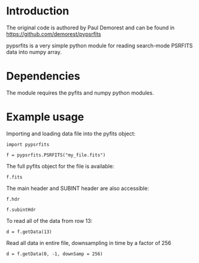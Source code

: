 # Introduction

The original code is authored by Paul Demorest and can be found in https://github.com/demorest/pypsrfits

pypsrfits is a very simple python module for reading search-mode PSRFITS data
into numpy array.

# Dependencies

The module requires the pyfits and numpy python modules.

# Example usage

Importing and loading data file into the pyfits object:

`import pypsrfits`

`f = pypsrfits.PSRFITS("my_file.fits")`

The full pyfits object for the file is available:

`f.fits`

The main header and SUBINT header are also accessible:

`f.hdr`

`f.subintHdr`

To read all of the data from row 13:

`d = f.getData(13)`

Read all data in entire file, downsampling in time by
a factor of 256

`d = f.getData(0, -1, downSamp = 256)`
